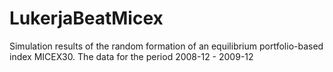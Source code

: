# LukerjaBeatMicex
Simulation results of the random formation of an equilibrium portfolio-based index MICEX30. The data for the period 2008-12 - 2009-12
